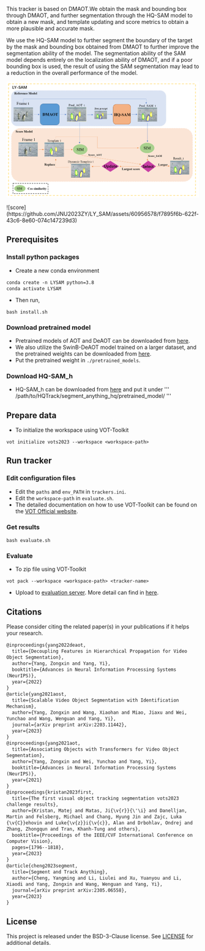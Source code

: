 This tracker is based on DMAOT.We obtain the mask and bounding box through DMAOT, and further segmentation through the HQ-SAM model to obtain a new mask, and template updating and score metrics to obtain a more plausible and accurate mask.

We use the HQ-SAM model to further segment the boundary of the target by the mask and bounding box obtained from DMAOT to further improve the segmentation ability of the model. The segmentation ability of the SAM model depends entirely on the localization ability of DMAOT, and if a poor bounding box is used, the result of using the SAM segmentation may lead to a reduction in the overall performance of the model. 
<p align="center"><img src="./figure/score.jpg" alt="Similarity comparison and template updating"/> </p>
![score](https://github.com/JNU2023ZY/LY_SAM/assets/60956578/f7895f6b-622f-43c6-8e60-074c147239d3)


## Prerequisites

### Install python packages
- Create a new conda environment
```
conda create -n LYSAM python=3.8
conda activate LYSAM
```
- Then run,
```
bash install.sh
```
### Download pretrained model
- Pretrained models of AOT and DeAOT can be downloaded from [here](https://github.com/yoxu515/aot-benchmark/blob/main/MODEL_ZOO.md).
- We also utilize the SwinB-DeAOT model trained on a larger dataset, and the pretrained weights can be downloaded from [here](https://drive.google.com/file/d/1KTJdR354BtFEGTrA_a4fcKUUHe2woxtn/view?usp=sharing).
- Put the pretrained weight in `./pretrained_models`.
### Download HQ-SAM_h
- HQ-SAM_h can be downloaded from [here](https://drive.google.com/file/d/1qobFYrI4eyIANfBSmYcGuWRaSIXfMOQ8/view?usp=sharing) and put it under
'''
/path/to/HQTrack/segment_anything_hq/pretrained_model/
'''
## Prepare data
- To initialize the workspace using VOT-Toolkit
```
vot initialize vots2023 --workspace <workspace-path>
```

## Run tracker
### Edit configuration files
- Edit the `paths` and `env_PATH` in `trackers.ini`.
- Edit the `workspace-path` in `evaluate.sh`.
- The detailed documentation on how to use VOT-Toolkit can be found on the [VOT Official website](https://www.votchallenge.net/howto/).

### Get results
```
bash evaluate.sh
```
### Evaluate

- To zip file using VOT-Toolkit
```
vot pack --workspace <workspace-path> <tracker-name>
```
- Upload to [evaluation server](https://eu.aihub.ml/competitions/201). More detail can find in [here](https://www.votchallenge.net/vots2023/participation.html).

## Citations
Please consider citing the related paper(s) in your publications if it helps your research.
```
@inproceedings{yang2022deaot,
  title={Decoupling Features in Hierarchical Propagation for Video Object Segmentation},
  author={Yang, Zongxin and Yang, Yi},
  booktitle={Advances in Neural Information Processing Systems (NeurIPS)},
  year={2022}
}
@article{yang2021aost,
  title={Scalable Video Object Segmentation with Identification Mechanism},
  author={Yang, Zongxin and Wang, Xiaohan and Miao, Jiaxu and Wei, Yunchao and Wang, Wenguan and Yang, Yi},
  journal={arXiv preprint arXiv:2203.11442},
  year={2023}
}
@inproceedings{yang2021aot,
  title={Associating Objects with Transformers for Video Object Segmentation},
  author={Yang, Zongxin and Wei, Yunchao and Yang, Yi},
  booktitle={Advances in Neural Information Processing Systems (NeurIPS)},
  year={2021}
}
@inproceedings{kristan2023first,
  title={The first visual object tracking segmentation vots2023 challenge results},
  author={Kristan, Matej and Matas, Ji{\v{r}}{\'\i} and Danelljan, Martin and Felsberg, Michael and Chang, Hyung Jin and Zajc, Luka {\v{C}}ehovin and Luke{\v{z}}i{\v{c}}, Alan and Drbohlav, Ondrej and Zhang, Zhongqun and Tran, Khanh-Tung and others},
  booktitle={Proceedings of the IEEE/CVF International Conference on Computer Vision},
  pages={1796--1818},
  year={2023}
}
@article{cheng2023segment,
  title={Segment and Track Anything},
  author={Cheng, Yangming and Li, Liulei and Xu, Yuanyou and Li, Xiaodi and Yang, Zongxin and Wang, Wenguan and Yang, Yi},
  journal={arXiv preprint arXiv:2305.06558},
  year={2023}
}
```
## License
This project is released under the BSD-3-Clause license. See [LICENSE](./LICENSE) for additional details.
